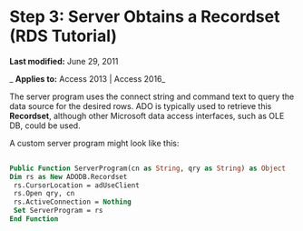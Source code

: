 
# Step 3: Server Obtains a Recordset (RDS Tutorial)

 **Last modified:** June 29, 2011

 _ **Applies to:** Access 2013 | Access 2016_

The server program uses the connect string and command text to query the data source for the desired rows. ADO is typically used to retrieve this  **Recordset**, although other Microsoft data access interfaces, such as OLE DB, could be used.

A custom server program might look like this:



```vb
 
Public Function ServerProgram(cn as String, qry as String) as Object 
Dim rs as New ADODB.Recordset 
 rs.CursorLocation = adUseClient 
 rs.Open qry, cn 
 rs.ActiveConnection = Nothing 
 Set ServerProgram = rs 
End Function
```

